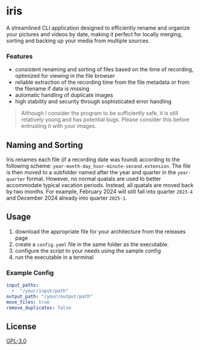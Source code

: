 # iris

A streamlined CLI application designed to efficiently rename and organize your pictures and videos by date, making it perfect for locally merging, sorting and backing up your media from multiple sources.

### Features

- consistent renaming and sorting of files based on the time of recording, optimized for viewing in the file browser
- reliable extraction of the recording time from the file metadata or from the filename if data is missing
- automatic handling of duplicate images
- high stability and security through sophisticated error handling

> Although I consider the program to be sufficiently safe, it is still relatively young and has potential bugs. Please consider this before entrusting it with your images.

## Naming and Sorting

Iris renames each file (if a recording date was found) according to the following scheme: `year-month-day_hour-minute-second.extension`. The file is then moved to a subfolder named after the year and quarter in the `year-quarter` format.
However, no normal quatals are used to better accommodate typical vacation periods. Instead, all quatals are moved back by two months. For example, February 2024 will still fall into quarter `2023-4` and December 2024 already into quarter `2025-1`.

## Usage

1. download the appropriate file for your architecture from the releases page
2. create a `config.yaml` file in the same folder as the executable.
3. configure the script to your needs using the sample config
4. run the executable in a terminal

### Example Config

```yaml
input_paths:
  -  "/your/input/path"
output_path: "/your/output/path"
move_files: true
remove_duplicates: false

```

## License

[GPL-3.0](/LICENSE.txt)
